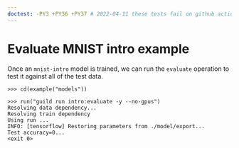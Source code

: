 ```yaml
---
doctest: -PY3 +PY36 +PY37 # 2022-04-11 these tests fail on github actions because TF 1.14 fails to install. We need to update to a more current tensorflow version that has wheels available.
---
```


# Evaluate MNIST intro example

Once an `mnist-intro` model is trained, we can run the `evaluate`
operation to test it against all of the test data.

    >>> cd(example("models"))

    >>> run("guild run intro:evaluate -y --no-gpus")
    Resolving data dependency...
    Resolving train dependency
    Using run ...
    INFO: [tensorflow] Restoring parameters from ./model/export...
    Test accuracy=0...
    <exit 0>
